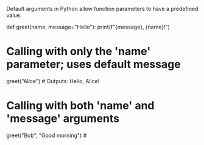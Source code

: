 Default arguments in Python allow function parameters to have a predefined value. 

def greet(name, message="Hello"):
 print(f"{message}, {name}!")
# Calling with only the 'name' parameter; uses default message
greet("Alice") # Outputs: Hello, Alice!
# Calling with both 'name' and 'message' arguments
greet("Bob", "Good morning") #

